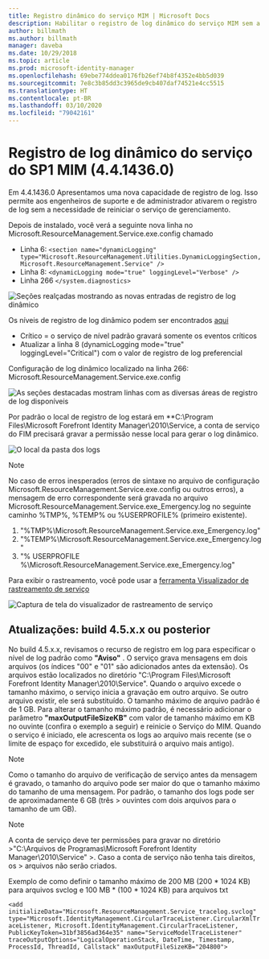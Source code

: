 ```yaml
---
title: Registro dinâmico do serviço MIM | Microsoft Docs
description: Habilitar o registro de log dinâmico do serviço MIM sem a necessidade de reiniciar o serviço de gerenciamento
author: billmath
ms.author: billmath
manager: daveba
ms.date: 10/29/2018
ms.topic: article
ms.prod: microsoft-identity-manager
ms.openlocfilehash: 69ebe774ddea0176fb26ef74b8f4352e4bb5d039
ms.sourcegitcommit: 7e8c3b85dd3c3965de9cb407daf74521e4cc5515
ms.translationtype: HT
ms.contentlocale: pt-BR
ms.lasthandoff: 03/10/2020
ms.locfileid: "79042161"
---
```

# <a name="mim-sp1-4414360--service-dynamic-logging"></a>Registro de log dinâmico do serviço do SP1 MIM (4.4.1436.0)

Em 4.4.1436.0 Apresentamos uma nova capacidade de registro de log. Isso permite aos engenheiros de suporte e de administrador ativarem o registro de log sem a necessidade de reiniciar o serviço de gerenciamento.

Depois de instalado, você verá a seguinte nova linha no Microsoft.ResourceManagement.Service.exe.config chamado

*   Linha 6: ``<section name="dynamicLogging" type="Microsoft.ResourceManagement.Utilities.DynamicLoggingSection, Microsoft.ResourceManagement.Service" />``
*   Linha 8:  ``<dynamicLogging mode="true" loggingLevel="Verbose" />``
*   Linha 266 ``</system.diagnostics> ``

![Seções realçadas mostrando as novas entradas de registro de log dinâmico](media/mim-service-dynamic-logging/screen01.png)

Os níveis de registro de log dinâmico podem ser encontrados [aqui](https://msdn.microsoft.com/library/ms733025(v=vs.110).aspx#Anchor_3)

- Crítico = o serviço de nível padrão gravará somente os eventos críticos
- Atualizar a linha 8 (dynamicLogging mode="true" loggingLevel="Critical") com o valor de registro de log preferencial

Configuração de log dinâmico localizado na linha 266: Microsoft.ResourceManagement.Service.exe.config

![As seções destacadas mostram linhas com as diversas áreas de registro de log disponíveis](media/mim-service-dynamic-logging/screen02.png)

Por padrão o local de registro de log estará em **C:\Program Files\Microsoft Forefront Identity Manager\2010\Service, a conta de serviço do FIM precisará gravar a permissão nesse local para gerar o log dinâmico.

![O local da pasta dos logs](media/mim-service-dynamic-logging/screen03.png)

> [!NOTE]
>  No caso de erros inesperados (erros de sintaxe no arquivo de configuração Microsoft.ResourceManagement.Service.exe.config ou outros erros), a mensagem de erro correspondente será gravada no arquivo Microsoft.ResourceManagement.Service.exe_Emergency.log no seguinte caminho %TMP%, %TEMP% ou %USERPROFILE% (primeiro existente).  
> 1. "%TMP%\Microsoft.ResourceManagement.Service.exe_Emergency.log"
> 2. "%TEMP%\Microsoft.ResourceManagement.Service.exe_Emergency.log"
> 3. "% USERPROFILE %\Microsoft.ResourceManagement.Service.exe_Emergency.log"

Para exibir o rastreamento, você pode usar a [ferramenta Visualizador de rastreamento de serviço](https://msdn.microsoft.com//library/aa751795(v=vs.110).aspx)

 ![Captura de tela do visualizador de rastreamento de serviço](media/mim-service-dynamic-logging/screen04.png)

## <a name="updates-build-45xx-or-greater"></a>Atualizações: build 4.5.x.x ou posterior

No build 4.5.x.x, revisamos o recurso de registro em log para especificar o nível de log padrão como **"Aviso"** . O serviço grava mensagens em dois arquivos (os índices "00" e "01" são adicionados antes da extensão). Os arquivos estão localizados no diretório "C:\Program Files\Microsoft Forefront Identity Manager\2010\Service". Quando o arquivo excede o tamanho máximo, o serviço inicia a gravação em outro arquivo. Se outro arquivo existir, ele será substituído. O tamanho máximo de arquivo padrão é de 1 GB. Para alterar o tamanho máximo padrão, é necessário adicionar o parâmetro **"maxOutputFileSizeKB"** com valor de tamanho máximo em KB no ouvinte (confira o exemplo a seguir) e reinicie o Serviço do MIM. Quando o serviço é iniciado, ele acrescenta os logs ao arquivo mais recente (se o limite de espaço for excedido, ele substituirá o arquivo mais antigo). 

> [!NOTE] 
> Como o tamanho do arquivo de verificação de serviço antes da mensagem é gravado, o tamanho do arquivo pode ser maior do que o tamanho máximo do tamanho de uma mensagem. Por padrão, o tamanho dos logs pode ser de aproximadamente 6 GB (três > ouvintes com dois arquivos para o tamanho de um GB).

> [!NOTE] 
> A conta de serviço deve ter permissões para gravar no diretório >"C:\Arquivos de Programas\Microsoft Forefront Identity Manager\2010\Service" >. Caso a conta de serviço não tenha tais direitos, os > arquivos não serão criados.

Exemplo de como definir o tamanho máximo de 200 MB (200 * 1024 KB) para arquivos svclog e 100 MB * (100 * 1024 KB) para arquivos txt

`<add initializeData="Microsoft.ResourceManagement.Service_tracelog.svclog" type="Microsoft.IdentityManagement.CircularTraceListener.CircularXmlTraceListener, Microsoft.IdentityManagement.CircularTraceListener, PublicKeyToken=31bf3856ad364e35" name="ServiceModelTraceListener" traceOutputOptions="LogicalOperationStack, DateTime, Timestamp, ProcessId, ThreadId, Callstack" maxOutputFileSizeKB="204800">`
